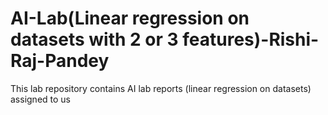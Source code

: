 # AI-Lab(Linear regression on datasets with 2 or 3 features)-Rishi-Raj-Pandey
This lab repository contains AI lab reports (linear regression on datasets) assigned to us 

